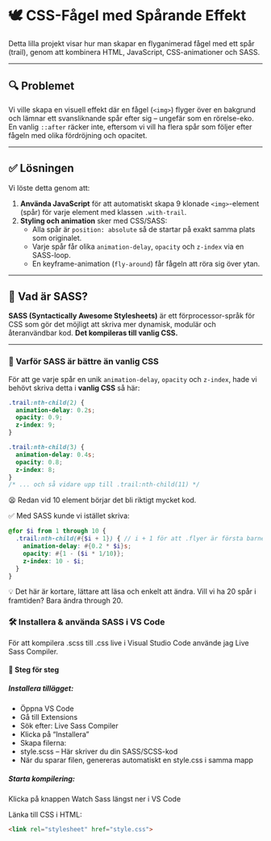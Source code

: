 # 🕊️ CSS-Fågel med Spårande Effekt

Detta lilla projekt visar hur man skapar en flyganimerad fågel med ett spår (trail), genom att kombinera HTML, JavaScript, CSS-animationer och SASS.

---

## 🔍 Problemet

Vi ville skapa en visuell effekt där en fågel (`<img>`) flyger över en bakgrund och lämnar ett svansliknande spår efter sig – ungefär som en rörelse-eko. En vanlig `::after` räcker inte, eftersom vi vill ha flera spår som följer efter fågeln med olika fördröjning och opacitet.

---

## ✅ Lösningen

Vi löste detta genom att:

1. **Använda JavaScript** för att automatiskt skapa 9 klonade `<img>`-element (spår) för varje element med klassen `.with-trail`.
2. **Styling och animation** sker med CSS/SASS:
   - Alla spår är `position: absolute` så de startar på exakt samma plats som originalet.
   - Varje spår får olika `animation-delay`, `opacity` och `z-index` via en SASS-loop.
   - En keyframe-animation (`fly-around`) får fågeln att röra sig över ytan.

---

## 🧠 Vad är SASS?

**SASS (Syntactically Awesome Stylesheets)** är ett förprocessor-språk för CSS som gör det möjligt att skriva mer dynamisk, modulär och återanvändbar kod. **Det kompileras till vanlig CSS.**

---

### 🧵 Varför SASS är bättre än vanlig CSS

För att ge varje spår en unik `animation-delay`, `opacity` och `z-index`, hade vi behövt skriva detta i **vanlig CSS** så här:

```css
.trail:nth-child(2) {
  animation-delay: 0.2s;
  opacity: 0.9;
  z-index: 9;
}

.trail:nth-child(3) {
  animation-delay: 0.4s;
  opacity: 0.8;
  z-index: 8;
}
/* ... och så vidare upp till .trail:nth-child(11) */
```

😫 Redan vid 10 element börjar det bli riktigt mycket kod.

✅ Med SASS kunde vi istället skriva:
```scss
@for $i from 1 through 10 {
  .trail:nth-child(#{$i + 1}) { // i + 1 för att .flyer är första barnet
    animation-delay: #{0.2 * $i}s;
    opacity: #{1 - ($i * 1/10)};
    z-index: 10 - $i;
  }
}
```
💡 Det här är kortare, lättare att läsa och enkelt att ändra. Vill vi ha 20 spår i framtiden? Bara ändra through 20.

### 🛠️ Installera & använda SASS i VS Code
För att kompilera .scss till .css live i Visual Studio Code använde jag Live Sass Compiler.

#### 🔽 Steg för steg
##### Installera tillägget:
- Öppna VS Code
- Gå till Extensions
- Sök efter: Live Sass Compiler
- Klicka på “Installera”
- Skapa filerna:
- style.scss – Här skriver du din SASS/SCSS-kod
- När du sparar filen, genereras automatiskt en style.css i samma mapp

##### Starta kompilering:

Klicka på knappen Watch Sass längst ner i VS Code

Länka till CSS i HTML:
```html
<link rel="stylesheet" href="style.css">
```